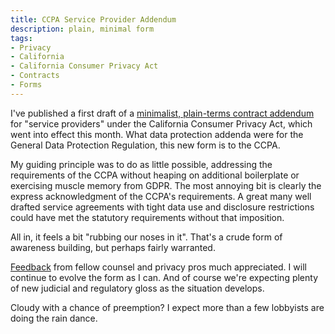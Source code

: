 ```yaml
---
title: CCPA Service Provider Addendum
description: plain, minimal form
tags:
- Privacy
- California
- California Consumer Privacy Act
- Contracts
- Forms
---
```


I've published a first draft of a [minimalist, plain-terms contract addendum](https://github.com/kemitchell/ccpa-service-provider-addendum/releases/download/1e/addendum.docx) for "service providers" under the California Consumer Privacy Act, which went into effect this month.  What data protection addenda were for the General Data Protection Regulation, this new form is to the CCPA.

My guiding principle was to do as little possible, addressing the requirements of the CCPA without heaping on additional boilerplate or exercising muscle memory from GDPR.  The most annoying bit is clearly the express acknowledgment of the CCPA's requirements.  A great many well drafted service agreements with tight data use and disclosure restrictions could have met the statutory requirements without that imposition.

All in, it feels a bit "rubbing our noses in it".  That's a crude form of awareness building, but perhaps fairly warranted.

[Feedback](mailto:kyle@kemitchell.com) from fellow counsel and privacy pros much appreciated.  I will continue to evolve the form as I can.  And of course we're expecting plenty of new judicial and regulatory gloss as the situation develops.

Cloudy with a chance of preemption?  I expect more than a few lobbyists are doing the rain dance.
